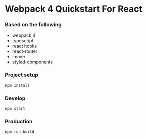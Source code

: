 # Webpack 4 Quickstart For React

### Based on the following

* webpack 4
* typescript
* react hooks
* react-router
* immer
* styled-components

### Project setup

```bash
npm install
```

### Develop

```bash
npm start
```

### Production

```bash
npm run build
```
